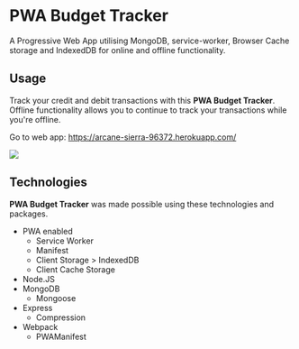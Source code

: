 # PWA Budget Tracker
A Progressive Web App utilising MongoDB, service-worker, Browser Cache storage and IndexedDB for online and offline functionality. 

## Usage
Track your credit and debit transactions with this **PWA Budget Tracker**. Offline functionality allows you to continue to track your transactions while you're offline. 

Go to web app: https://arcane-sierra-96372.herokuapp.com/

<img src="https://user-images.githubusercontent.com/59265518/86310100-928fc780-bc60-11ea-95b0-d12066e07f65.png">

## Technologies
**PWA Budget Tracker** was made possible using these technologies and packages. 

*  PWA enabled
   *  Service Worker
   *  Manifest
   *  Client Storage > IndexedDB
   *  Client Cache Storage
*  Node.JS
*  MongoDB
   *  Mongoose
*  Express
   *  Compression
*  Webpack
   *  PWAManifest
